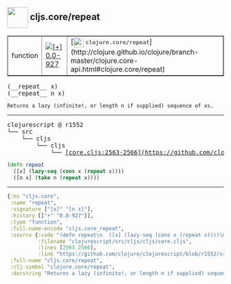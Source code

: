 ## <img width="48px" valign="middle" src="http://i.imgur.com/Hi20huC.png"> cljs.core/repeat

 <table border="1">
<tr>
<td>function</td>
<td><a href="https://github.com/cljsinfo/api-refs/tree/0.0-927"><img valign="middle" alt="[+] 0.0-927" src="https://img.shields.io/badge/+-0.0--927-lightgrey.svg"></a> </td>
<td>
[<img height="24px" valign="middle" src="http://i.imgur.com/1GjPKvB.png"> <samp>clojure.core/repeat</samp>](http://clojure.github.io/clojure/branch-master/clojure.core-api.html#clojure.core/repeat)
</td>
</tr>
</table>

 <samp>
(__repeat__ x)<br>
(__repeat__ n x)<br>
</samp>

```
Returns a lazy (infinite!, or length n if supplied) sequence of xs.
```

---

 <pre>
clojurescript @ r1552
└── src
    └── cljs
        └── cljs
            └── <ins>[core.cljs:2563-2566](https://github.com/clojure/clojurescript/blob/r1552/src/cljs/cljs/core.cljs#L2563-L2566)</ins>
</pre>

```clj
(defn repeat
  ([x] (lazy-seq (cons x (repeat x))))
  ([n x] (take n (repeat x))))
```


---

```clj
{:ns "cljs.core",
 :name "repeat",
 :signature ["[x]" "[n x]"],
 :history [["+" "0.0-927"]],
 :type "function",
 :full-name-encode "cljs.core_repeat",
 :source {:code "(defn repeat\n  ([x] (lazy-seq (cons x (repeat x))))\n  ([n x] (take n (repeat x))))",
          :filename "clojurescript/src/cljs/cljs/core.cljs",
          :lines [2563 2566],
          :link "https://github.com/clojure/clojurescript/blob/r1552/src/cljs/cljs/core.cljs#L2563-L2566"},
 :full-name "cljs.core/repeat",
 :clj-symbol "clojure.core/repeat",
 :docstring "Returns a lazy (infinite!, or length n if supplied) sequence of xs."}

```
